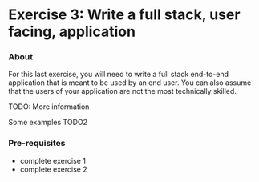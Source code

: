 # Exercise 3: Write a full stack, user facing, application

### About
For this last exercise, you will need to write a full stack end-to-end application that is meant to be used by an end user. You can also assume that the users of your application are not the most technically skilled.

TODO: More information

Some examples
TODO2

### Pre-requisites
* complete exercise 1
* complete exercise 2
